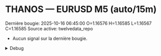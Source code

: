 # THANOS — EURUSD M5 (auto/15m)
Dernière bougie: 2025-10-16 06:45:00  O=1.16576  H=1.16585  L=1.16567  C=1.16585
Source active: twelvedata_repo

- Aucun signal sur la dernière bougie.

<details><summary>Debug</summary>

- TD_API_KEY manquant.

</details>